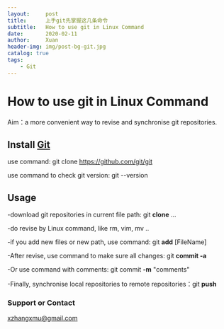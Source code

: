 ```yaml
---
layout:     post
title:      上手git先掌握这几条命令
subtitle:   How to use git in Linux Command
date:       2020-02-11
author:     Xuan
header-img: img/post-bg-git.jpg
catalog: true
tags:
    - Git
---
```



# How to use git in Linux Command

Aim：a more convenient way to revise and synchronise git repositories.

## Install [Git](https://git-scm.com/)

use command: git clone https://github.com/git/git

use command to check git version: git --version

## Usage

-download git repositories in current file path: git **clone** ...

-do revise by Linux command, like rm, vim, mv ..

-if you add new files or new path, use command: git **add** [FileName]

-After revise, use command to make sure all changes: git **commit -a** 

-Or use command with comments: git commit **-m** "comments"

-Finally, synchronise local repositories to remote repositories：git **push**

### Support or Contact

xzhangxmu@gmail.com